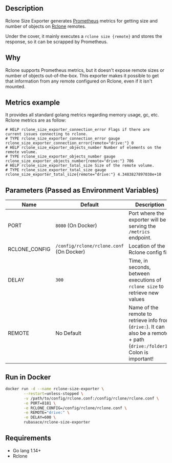 ## Description
Rclone Size Exporter generates [Prometheus](https://prometheus.io/) metrics for getting size and number of objects on [Rclone](https://rclone.org/) remotes.

Under the cover, it mainly executes a `rclone size {remote}` and stores the response, so it can be scrapped by Prometheus.

## Why
Rclone supports Prometheus metrics, but it doesn't expose remote sizes or number of objects out-of-the-box. This exporter makes it possible to get that information from any remote configured on Rclone, even if it isn't mounted.


## Metrics example
It provides all standard golang metrics regarding memory usage, gc, etc. Rclone metrics are as follow:

```
# HELP rclone_size_exporter_connection_error Flags if there are current issues connecting to rclone.
# TYPE rclone_size_exporter_connection_error gauge
rclone_size_exporter_connection_error{remote="drive:"} 0
# HELP rclone_size_exporter_objects_number Number of elements on the remote volume.
# TYPE rclone_size_exporter_objects_number gauge
rclone_size_exporter_objects_number{remote="drive:"} 706
# HELP rclone_size_exporter_total_size Size of the remote volume.
# TYPE rclone_size_exporter_total_size gauge
rclone_size_exporter_total_size{remote="drive:"} 4.3483827897038e+10
```


## Parameters (Passed as Environment Variables)

| Name | Default | Description |  |
| ---- | ---- | ----------- | -------- |
| PORT | `8080` (On Docker) | Port where the exporter will be serving the `/metrics` endpoint. | &nbsp; |
| RCLONE_CONFIG  | `/config/rclone/rclone.conf` (On Docker) | Location of the Rclone config file  | &nbsp; |
| DELAY | `300`  | Time, in seconds, between executions of `rclone size` to retrieve new values | &nbsp; |
| REMOTE | No Default | Name of the remote to retrieve info from (`drive:`). It can also be a remote + path (`drive:/folder1`). Colon is important! | &nbsp; |

## Run in Docker
```bash
docker run -d --name rclone-size-exporter \
        --restart=unless-stopped \
        -v /path/to/config/rclone.conf:/config/rclone/rclone.conf \
        -e PORT=8181 \
        -e RCLONE_CONFIG=/config/rclone/rclone.conf \
        -e REMOTE="drive:" \
        -e DELAY=600 \
        rubasace/rclone-size-exporter
```
## Requirements
* Go lang 1.14+
* Rclone